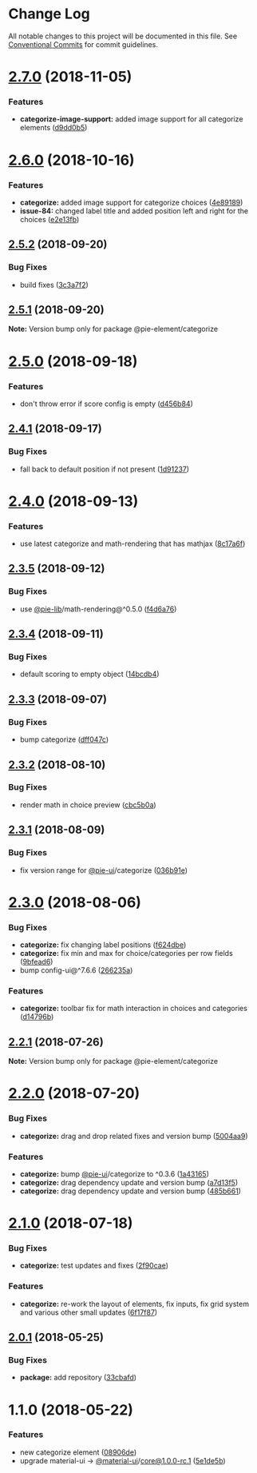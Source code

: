 # Change Log

All notable changes to this project will be documented in this file.
See [Conventional Commits](https://conventionalcommits.org) for commit guidelines.

<a name="2.7.0"></a>
# [2.7.0](https://github.com/pie-framework/pie-elements/compare/@pie-element/categorize@2.6.0...@pie-element/categorize@2.7.0) (2018-11-05)


### Features

* **categorize-image-support:** added image support for all categorize elements ([d9dd0b5](https://github.com/pie-framework/pie-elements/commit/d9dd0b5))





<a name="2.6.0"></a>
# [2.6.0](https://github.com/pie-framework/pie-elements/compare/@pie-element/categorize@2.5.2...@pie-element/categorize@2.6.0) (2018-10-16)


### Features

* **categorize:** added image support for categorize choices ([4e89189](https://github.com/pie-framework/pie-elements/commit/4e89189))
* **issue-84:** changed label title and added position left and right for the choices ([e2e13fb](https://github.com/pie-framework/pie-elements/commit/e2e13fb))





<a name="2.5.2"></a>
## [2.5.2](https://github.com/pie-framework/pie-elements/compare/@pie-element/categorize@2.5.1...@pie-element/categorize@2.5.2) (2018-09-20)


### Bug Fixes

* build fixes ([3c3a7f2](https://github.com/pie-framework/pie-elements/commit/3c3a7f2))





<a name="2.5.1"></a>
## [2.5.1](https://github.com/pie-framework/pie-elements/compare/@pie-element/categorize@2.5.0...@pie-element/categorize@2.5.1) (2018-09-20)

**Note:** Version bump only for package @pie-element/categorize





<a name="2.5.0"></a>
# [2.5.0](https://github.com/pie-framework/pie-elements/compare/@pie-element/categorize@2.4.1...@pie-element/categorize@2.5.0) (2018-09-18)


### Features

* don't throw error if score config is empty ([d456b84](https://github.com/pie-framework/pie-elements/commit/d456b84))




<a name="2.4.1"></a>
## [2.4.1](https://github.com/pie-framework/pie-elements/compare/@pie-element/categorize@2.4.0...@pie-element/categorize@2.4.1) (2018-09-17)


### Bug Fixes

* fall back to default position if not present ([1d91237](https://github.com/pie-framework/pie-elements/commit/1d91237))




<a name="2.4.0"></a>
# [2.4.0](https://github.com/pie-framework/pie-elements/compare/@pie-element/categorize@2.3.5...@pie-element/categorize@2.4.0) (2018-09-13)


### Features

* use latest categorize and math-rendering that has mathjax ([8c17a6f](https://github.com/pie-framework/pie-elements/commit/8c17a6f))




<a name="2.3.5"></a>
## [2.3.5](https://github.com/pie-framework/pie-elements/compare/@pie-element/categorize@2.3.4...@pie-element/categorize@2.3.5) (2018-09-12)


### Bug Fixes

* use [@pie-lib](https://github.com/pie-lib)/math-rendering@^0.5.0 ([f4d6a76](https://github.com/pie-framework/pie-elements/commit/f4d6a76))




<a name="2.3.4"></a>
## [2.3.4](https://github.com/pie-framework/pie-elements/compare/@pie-element/categorize@2.3.3...@pie-element/categorize@2.3.4) (2018-09-11)


### Bug Fixes

* default scoring to empty object ([14bcdb4](https://github.com/pie-framework/pie-elements/commit/14bcdb4))




<a name="2.3.3"></a>
## [2.3.3](https://github.com/pie-framework/pie-elements/compare/@pie-element/categorize@2.3.2...@pie-element/categorize@2.3.3) (2018-09-07)


### Bug Fixes

* bump categorize ([dff047c](https://github.com/pie-framework/pie-elements/commit/dff047c))




<a name="2.3.2"></a>
## [2.3.2](https://github.com/pie-framework/pie-elements/compare/@pie-element/categorize@2.3.1...@pie-element/categorize@2.3.2) (2018-08-10)


### Bug Fixes

* render math in choice preview ([cbc5b0a](https://github.com/pie-framework/pie-elements/commit/cbc5b0a))




<a name="2.3.1"></a>
## [2.3.1](https://github.com/pie-framework/pie-elements/compare/@pie-element/categorize@2.3.0...@pie-element/categorize@2.3.1) (2018-08-09)


### Bug Fixes

* fix version range for [@pie-ui](https://github.com/pie-ui)/categorize ([036b91e](https://github.com/pie-framework/pie-elements/commit/036b91e))




<a name="2.3.0"></a>
# [2.3.0](https://github.com/pie-framework/pie-elements/compare/@pie-element/categorize@2.2.1...@pie-element/categorize@2.3.0) (2018-08-06)


### Bug Fixes

* **categorize:** fix changing label positions ([f624dbe](https://github.com/pie-framework/pie-elements/commit/f624dbe))
* **categorize:** fix min and max for choice/categories per row fields ([9bfead6](https://github.com/pie-framework/pie-elements/commit/9bfead6))
* bump config-ui@^7.6.6 ([266235a](https://github.com/pie-framework/pie-elements/commit/266235a))


### Features

* **categorize:** toolbar fix for math interaction in choices and categories ([d14796b](https://github.com/pie-framework/pie-elements/commit/d14796b))




<a name="2.2.1"></a>
## [2.2.1](https://github.com/pie-framework/pie-elements/compare/@pie-element/categorize@2.2.0...@pie-element/categorize@2.2.1) (2018-07-26)




**Note:** Version bump only for package @pie-element/categorize

<a name="2.2.0"></a>
# [2.2.0](https://github.com/pie-framework/pie-elements/compare/@pie-element/categorize@2.1.0...@pie-element/categorize@2.2.0) (2018-07-20)


### Bug Fixes

* **categorize:** drag and drop related fixes and version bump ([5004aa9](https://github.com/pie-framework/pie-elements/commit/5004aa9))


### Features

* **categorize:** bump [@pie-ui](https://github.com/pie-ui)/categorize to ^0.3.6 ([1a43165](https://github.com/pie-framework/pie-elements/commit/1a43165))
* **categorize:** drag dependency update and version bump ([a7d13f5](https://github.com/pie-framework/pie-elements/commit/a7d13f5))
* **categorize:** drag dependency update and version bump ([485b661](https://github.com/pie-framework/pie-elements/commit/485b661))




<a name="2.1.0"></a>
# [2.1.0](https://github.com/pie-framework/pie-elements/compare/@pie-element/categorize@2.0.1...@pie-element/categorize@2.1.0) (2018-07-18)


### Bug Fixes

* **categorize:** test updates and fixes ([2f90cae](https://github.com/pie-framework/pie-elements/commit/2f90cae))


### Features

* **categorize:** re-work the layout of elements, fix inputs, fix grid system and various other small updates ([6f17f87](https://github.com/pie-framework/pie-elements/commit/6f17f87))




<a name="2.0.1"></a>
## [2.0.1](https://github.com/pie-framework/pie-elements/compare/@pie-element/categorize@1.1.0...@pie-element/categorize@2.0.1) (2018-05-25)


### Bug Fixes

* **package:** add repository ([33cbafd](https://github.com/pie-framework/pie-elements/commit/33cbafd))




<a name="1.1.0"></a>
# 1.1.0 (2018-05-22)


### Features

* new categorize element ([08906de](https://github.com/pie-framework/pie-elements/commit/08906de))
* upgrade material-ui -> [@material-ui](https://github.com/material-ui)/core@1.0.0-rc.1 ([5e1de5b](https://github.com/pie-framework/pie-elements/commit/5e1de5b))
